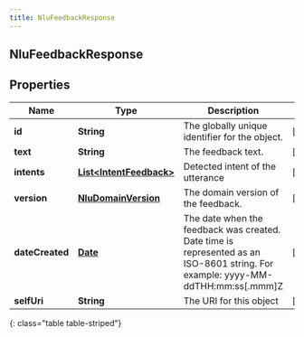 ```yaml
---
title: NluFeedbackResponse
---
```


## NluFeedbackResponse

## Properties

| Name            | Type                                                                     | Description                                                                                                                     | Notes      |
| --------------- | ------------------------------------------------------------------------ | ------------------------------------------------------------------------------------------------------------------------------- | ---------- |
| **id**          | <!----><!---->**String**<!---->                                          | The globally unique identifier for the object.                                                                                  | [optional] |
| **text**        | <!----><!---->**String**<!---->                                          | The feedback text.                                                                                                              | [optional] |
| **intents**     | <!----><!---->[**List&lt;IntentFeedback&gt;**](IntentFeedback.md)<!----> | Detected intent of the utterance                                                                                                | [optional] |
| **version**     | <!----><!---->[**NluDomainVersion**](NluDomainVersion.md)<!---->         | The domain version of the feedback.                                                                                             | [optional] |
| **dateCreated** | <!----><!---->[**Date**](Date.md)<!---->                                 | The date when the feedback was created. Date time is represented as an ISO-8601 string. For example: yyyy-MM-ddTHH:mm:ss[.mmm]Z | [optional] |
| **selfUri**     | <!----><!---->**String**<!---->                                          | The URI for this object                                                                                                         | [optional] |

{: class="table table-striped"}

